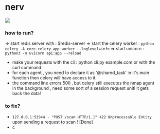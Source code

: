 # nerv


<img src='https://github-production-user-asset-6210df.s3.amazonaws.com/76063719/412504357-bebd9448-6ab5-4541-8db6-38ba8b740320.png' align='center' >

### how to run?

=> start redis server with : $redis-server
=> start the celery worker : `python celery -A core.celery_app worker --loglevel=info`
=> start unicorn : `python3 -m uvicorn api:app --reload`

- make your requests with the cli : python cli.py example.com
or with the curl command
- for each agent , you need to declare it as '@shared_task' in it's main function then celery will have access to it.
- the command line errors 500 , but celery still executes the nmap agent in the background , need some sort of a session request  unitl it gets back the data!






### to fix?

- `127.0.0.1:52944 - "POST /scan HTTP/1.1" 422 Unprocessable Entity` upon sending a request to scan ! [Done]
- c
